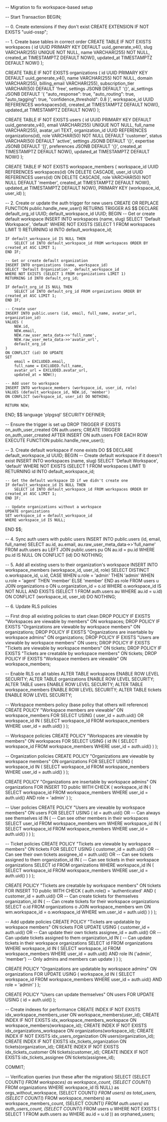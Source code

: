-- Migration to fix workspace-based setup

-- Start Transaction
BEGIN;

-- 0. Create extensions if they don't exist
CREATE EXTENSION IF NOT EXISTS "uuid-ossp";

-- 1. Create base tables in correct order
CREATE TABLE IF NOT EXISTS workspaces (
    id UUID PRIMARY KEY DEFAULT uuid_generate_v4(),
    slug VARCHAR(255) UNIQUE NOT NULL,
    name VARCHAR(255) NOT NULL,
    created_at TIMESTAMPTZ DEFAULT NOW(),
    updated_at TIMESTAMPTZ DEFAULT NOW()
);

CREATE TABLE IF NOT EXISTS organizations (
    id UUID PRIMARY KEY DEFAULT uuid_generate_v4(),
    name VARCHAR(255) NOT NULL,
    domain VARCHAR(255),
    billing_email VARCHAR(255),
    subscription_tier VARCHAR(50) DEFAULT 'free',
    settings JSONB DEFAULT '{}',
    ai_settings JSONB DEFAULT '{
        "auto_response": true,
        "auto_routing": true,
        "auto_tagging": true,
        "confidence_threshold": 0.8
    }',
    workspace_id UUID REFERENCES workspaces(id),
    created_at TIMESTAMPTZ DEFAULT NOW(),
    updated_at TIMESTAMPTZ DEFAULT NOW()
);

CREATE TABLE IF NOT EXISTS users (
    id UUID PRIMARY KEY DEFAULT uuid_generate_v4(),
    email VARCHAR(255) UNIQUE NOT NULL,
    full_name VARCHAR(255),
    avatar_url TEXT,
    organization_id UUID REFERENCES organizations(id),
    role VARCHAR(50) NOT NULL DEFAULT 'customer',
    status VARCHAR(50) DEFAULT 'active',
    settings JSONB DEFAULT '{}',
    expertise JSONB DEFAULT '[]',
    preferences JSONB DEFAULT '{}',
    created_at TIMESTAMPTZ DEFAULT NOW(),
    updated_at TIMESTAMPTZ DEFAULT NOW()
);

CREATE TABLE IF NOT EXISTS workspace_members (
    workspace_id UUID REFERENCES workspaces(id) ON DELETE CASCADE,
    user_id UUID REFERENCES users(id) ON DELETE CASCADE,
    role VARCHAR(50) NOT NULL DEFAULT 'member',
    created_at TIMESTAMPTZ DEFAULT NOW(),
    updated_at TIMESTAMPTZ DEFAULT NOW(),
    PRIMARY KEY (workspace_id, user_id)
);

-- 2. Create or update the auth trigger for new users
CREATE OR REPLACE FUNCTION public.handle_new_user() 
RETURNS TRIGGER AS $$
DECLARE
    default_org_id UUID;
    default_workspace_id UUID;
BEGIN
    -- Get or create default workspace
    INSERT INTO workspaces (name, slug)
    SELECT 'Default Workspace', 'default'
    WHERE NOT EXISTS (SELECT 1 FROM workspaces LIMIT 1)
    RETURNING id INTO default_workspace_id;

    IF default_workspace_id IS NULL THEN
        SELECT id INTO default_workspace_id FROM workspaces ORDER BY created_at ASC LIMIT 1;
    END IF;

    -- Get or create default organization
    INSERT INTO organizations (name, workspace_id)
    SELECT 'Default Organization', default_workspace_id
    WHERE NOT EXISTS (SELECT 1 FROM organizations LIMIT 1)
    RETURNING id INTO default_org_id;

    IF default_org_id IS NULL THEN
        SELECT id INTO default_org_id FROM organizations ORDER BY created_at ASC LIMIT 1;
    END IF;

    -- Create user
    INSERT INTO public.users (id, email, full_name, avatar_url, organization_id)
    VALUES (
        NEW.id,
        NEW.email,
        NEW.raw_user_meta_data->>'full_name',
        NEW.raw_user_meta_data->>'avatar_url',
        default_org_id
    )
    ON CONFLICT (id) DO UPDATE
    SET 
        email = EXCLUDED.email,
        full_name = EXCLUDED.full_name,
        avatar_url = EXCLUDED.avatar_url,
        updated_at = NOW();

    -- Add user to workspace
    INSERT INTO workspace_members (workspace_id, user_id, role)
    VALUES (default_workspace_id, NEW.id, 'member')
    ON CONFLICT (workspace_id, user_id) DO NOTHING;

    RETURN NEW;
END;
$$ language 'plpgsql' SECURITY DEFINER;

-- Ensure the trigger is set up
DROP TRIGGER IF EXISTS on_auth_user_created ON auth.users;
CREATE TRIGGER on_auth_user_created
    AFTER INSERT ON auth.users
    FOR EACH ROW EXECUTE FUNCTION public.handle_new_user();

-- 3. Create default workspace if none exists
DO $$ 
DECLARE
    default_workspace_id UUID;
BEGIN
    -- Create default workspace if it doesn't exist
    INSERT INTO workspaces (name, slug)
    SELECT 'Default Workspace', 'default'
    WHERE NOT EXISTS (SELECT 1 FROM workspaces LIMIT 1)
    RETURNING id INTO default_workspace_id;

    -- Get the default workspace ID if we didn't create one
    IF default_workspace_id IS NULL THEN
        SELECT id INTO default_workspace_id FROM workspaces ORDER BY created_at ASC LIMIT 1;
    END IF;

    -- Update organizations without a workspace
    UPDATE organizations 
    SET workspace_id = default_workspace_id
    WHERE workspace_id IS NULL;
END $$;

-- 4. Sync auth users with public users
INSERT INTO public.users (id, email, full_name)
SELECT 
    au.id,
    au.email,
    au.raw_user_meta_data->>'full_name'
FROM auth.users au
LEFT JOIN public.users pu ON au.id = pu.id
WHERE pu.id IS NULL
ON CONFLICT (id) DO NOTHING;

-- 5. Add all existing users to their organization's workspace
INSERT INTO workspace_members (workspace_id, user_id, role)
SELECT DISTINCT o.workspace_id, u.id, 
    CASE 
        WHEN u.role = 'admin' THEN 'admin'
        WHEN u.role = 'agent' THEN 'member'
        ELSE 'member'
    END as role
FROM users u
JOIN organizations o ON u.organization_id = o.id
WHERE o.workspace_id IS NOT NULL
    AND EXISTS (SELECT 1 FROM auth.users au WHERE au.id = u.id)
ON CONFLICT (workspace_id, user_id) DO NOTHING;

-- 6. Update RLS policies

-- First drop all existing policies to start clean
DROP POLICY IF EXISTS "Workspaces are viewable by members" ON workspaces;
DROP POLICY IF EXISTS "Organizations are viewable by workspace members" ON organizations;
DROP POLICY IF EXISTS "Organizations are insertable by workspace admins" ON organizations;
DROP POLICY IF EXISTS "Users are viewable by workspace members" ON users;
DROP POLICY IF EXISTS "Tickets are viewable by workspace members" ON tickets;
DROP POLICY IF EXISTS "Tickets are creatable by workspace members" ON tickets;
DROP POLICY IF EXISTS "Workspace members are viewable" ON workspace_members;

-- Enable RLS on all tables
ALTER TABLE workspaces ENABLE ROW LEVEL SECURITY;
ALTER TABLE organizations ENABLE ROW LEVEL SECURITY;
ALTER TABLE users ENABLE ROW LEVEL SECURITY;
ALTER TABLE workspace_members ENABLE ROW LEVEL SECURITY;
ALTER TABLE tickets ENABLE ROW LEVEL SECURITY;

-- Workspace members policy (base policy that others will reference)
CREATE POLICY "Workspace members are viewable" ON workspace_members
    FOR SELECT USING (
        user_id = auth.uid() OR
        workspace_id IN (
            SELECT workspace_id FROM workspace_members 
            WHERE user_id = auth.uid()
        )
    );

-- Workspace policies
CREATE POLICY "Workspaces are viewable by members" ON workspaces
    FOR SELECT USING (
        id IN (
            SELECT workspace_id FROM workspace_members 
            WHERE user_id = auth.uid()
        )
    );

-- Organization policies
CREATE POLICY "Organizations are viewable by workspace members" ON organizations
    FOR SELECT USING (
        workspace_id IN (
            SELECT workspace_id FROM workspace_members 
            WHERE user_id = auth.uid()
        )
    );

CREATE POLICY "Organizations are insertable by workspace admins" ON organizations
    FOR INSERT TO public
    WITH CHECK (
        workspace_id IN (
            SELECT workspace_id FROM workspace_members 
            WHERE user_id = auth.uid()
            AND role = 'admin'
        )
    );

-- User policies
CREATE POLICY "Users are viewable by workspace members" ON users
    FOR SELECT USING (
        id = auth.uid() OR -- Can always see themselves
        id IN ( -- Can see other members in their workspaces
            SELECT user_id FROM workspace_members wm
            WHERE workspace_id IN (
                SELECT workspace_id FROM workspace_members
                WHERE user_id = auth.uid()
            )
        )
    );

-- Ticket policies
CREATE POLICY "Tickets are viewable by workspace members" ON tickets
    FOR SELECT USING (
        customer_id = auth.uid() OR -- Can see their own tickets
        assignee_id = auth.uid() OR -- Can see tickets assigned to them
        organization_id IN ( -- Can see tickets in their workspace organizations
            SELECT id FROM organizations
            WHERE workspace_id IN (
                SELECT workspace_id FROM workspace_members
                WHERE user_id = auth.uid()
            )
        )
    );

CREATE POLICY "Tickets are creatable by workspace members" ON tickets
    FOR INSERT TO public
    WITH CHECK (
        auth.role() = 'authenticated' AND (
            customer_id = auth.uid() OR -- Can create tickets for themselves
            organization_id IN ( -- Can create tickets for their workspace organizations
                SELECT o.id FROM organizations o
                JOIN workspace_members wm ON wm.workspace_id = o.workspace_id
                WHERE wm.user_id = auth.uid()
            )
        )
    );

-- Add update policies
CREATE POLICY "Tickets are updatable by workspace members" ON tickets
    FOR UPDATE USING (
        customer_id = auth.uid() OR -- Can update their own tickets
        assignee_id = auth.uid() OR -- Can update tickets assigned to them
        organization_id IN ( -- Can update tickets in their workspace organizations
            SELECT id FROM organizations
            WHERE workspace_id IN (
                SELECT workspace_id FROM workspace_members
                WHERE user_id = auth.uid()
                AND role IN ('admin', 'member') -- Only admins and members can update
            )
        )
    );

CREATE POLICY "Organizations are updatable by workspace admins" ON organizations
    FOR UPDATE USING (
        workspace_id IN (
            SELECT workspace_id FROM workspace_members
            WHERE user_id = auth.uid()
            AND role = 'admin'
        )
    );

CREATE POLICY "Users can update themselves" ON users
    FOR UPDATE USING (
        id = auth.uid()
    );

-- Create indexes for performance
CREATE INDEX IF NOT EXISTS idx_workspace_members_user ON workspace_members(user_id);
CREATE INDEX IF NOT EXISTS idx_workspace_members_workspace ON workspace_members(workspace_id);
CREATE INDEX IF NOT EXISTS idx_organizations_workspace ON organizations(workspace_id);
CREATE INDEX IF NOT EXISTS idx_users_organization ON users(organization_id);
CREATE INDEX IF NOT EXISTS idx_tickets_organization ON tickets(organization_id);
CREATE INDEX IF NOT EXISTS idx_tickets_customer ON tickets(customer_id);
CREATE INDEX IF NOT EXISTS idx_tickets_assignee ON tickets(assignee_id);

COMMIT;

-- Verification queries (run these after the migration)
SELECT 
    (SELECT COUNT(*) FROM workspaces) as workspace_count,
    (SELECT COUNT(*) FROM organizations WHERE workspace_id IS NULL) as orgs_without_workspace,
    (SELECT COUNT(*) FROM users) as total_users,
    (SELECT COUNT(*) FROM workspace_members) as workspace_members_count,
    (SELECT COUNT(*) FROM auth.users) as auth_users_count,
    (SELECT COUNT(*) FROM users u WHERE NOT EXISTS (
        SELECT 1 FROM auth.users au WHERE au.id = u.id
    )) as orphaned_users;
